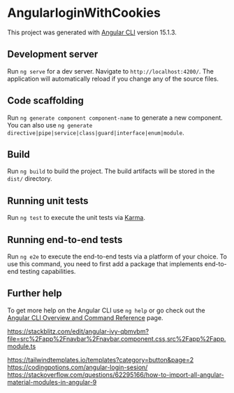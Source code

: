 # AngularloginWithCookies

This project was generated with [Angular CLI](https://github.com/angular/angular-cli) version 15.1.3.

## Development server

Run `ng serve` for a dev server. Navigate to `http://localhost:4200/`. The application will automatically reload if you change any of the source files.

## Code scaffolding

Run `ng generate component component-name` to generate a new component. You can also use `ng generate directive|pipe|service|class|guard|interface|enum|module`.

## Build

Run `ng build` to build the project. The build artifacts will be stored in the `dist/` directory.

## Running unit tests

Run `ng test` to execute the unit tests via [Karma](https://karma-runner.github.io).

## Running end-to-end tests

Run `ng e2e` to execute the end-to-end tests via a platform of your choice. To use this command, you need to first add a package that implements end-to-end testing capabilities.

## Further help

To get more help on the Angular CLI use `ng help` or go check out the [Angular CLI Overview and Command Reference](https://angular.io/cli) page.

https://stackblitz.com/edit/angular-ivy-qbmvbm?file=src%2Fapp%2Fnavbar%2Fnavbar.component.css,src%2Fapp%2Fapp.module.ts

https://tailwindtemplates.io/templates?category=button&page=2
https://codingpotions.com/angular-login-sesion/
https://stackoverflow.com/questions/62295166/how-to-import-all-angular-material-modules-in-angular-9
